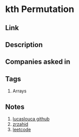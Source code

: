 # kth Permutation

## Link

## Description

## Companies asked in

## Tags

1. Arrays

## Notes

1. [lucaslouca github](https://github.com/lucaslouca/kth-permutation)
1. [zrzahid](http://www.zrzahid.com/k-th-permutation-sequence/)
1. [leetcode](https://leetcode.com/problems/permutation-sequence)